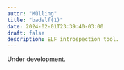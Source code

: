```yaml
---
autor: "Mülling"
title: "badelf(1)"
date: 2024-02-01T23:39:40-03:00
draft: false
description: ELF introspection tool.
---
```


Under development.

